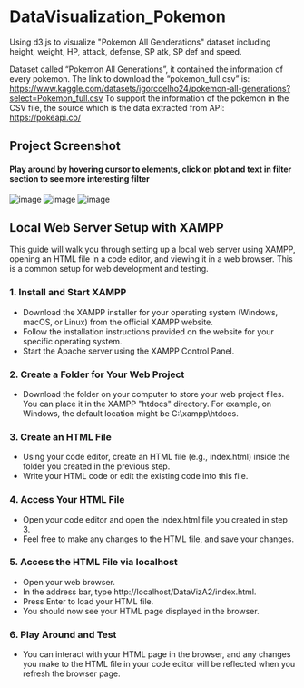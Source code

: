 # DataVisualization_Pokemon
Using d3.js to visualize "Pokemon All Genderations" dataset including height, weight, HP, attack, defense, SP atk, SP def and speed.

Dataset called “Pokemon All Generations”, it contained the information of every pokemon. 
The link to download the “pokemon_full.csv” is: https://www.kaggle.com/datasets/igorcoelho24/pokemon-all-generations?select=Pokemon_full.csv 
To support the information of the pokemon in the CSV file, the source which is the data extracted from API: https://pokeapi.co/ 

## Project Screenshot
#### Play around by hovering cursor to elements, click on plot and text in filter section to see more interesting filter
![image](https://github.com/EdmundCye/DataVisualization_Pokemon/assets/111274518/7a699a0e-dc5f-4e7f-b104-22f843a8273c)
![image](https://github.com/EdmundCye/DataVisualization_Pokemon/assets/111274518/44110cfa-9d87-462b-8488-3ae5203ab9f7)
![image](https://github.com/EdmundCye/DataVisualization_Pokemon/assets/111274518/6dc0d27e-8efb-497e-bc34-5827e723cf05)


## Local Web Server Setup with XAMPP
This guide will walk you through setting up a local web server using XAMPP, opening an HTML file in a code editor, and viewing it in a web browser. This is a common setup for web development and testing.
### 1. Install and Start XAMPP
- Download the XAMPP installer for your operating system (Windows, macOS, or Linux) from the official XAMPP website.
- Follow the installation instructions provided on the website for your specific operating system.
- Start the Apache server using the XAMPP Control Panel.
### 2. Create a Folder for Your Web Project
- Download the folder on your computer to store your web project files. You can place it in the XAMPP "htdocs" directory. For example, on Windows, the default location might be C:\xampp\htdocs.
### 3. Create an HTML File
- Using your code editor, create an HTML file (e.g., index.html) inside the folder you created in the previous step.
- Write your HTML code or edit the existing code into this file.
### 4. Access Your HTML File
- Open your code editor and open the index.html file you created in step 3.
- Feel free to make any changes to the HTML file, and save your changes.
### 5. Access the HTML File via localhost
- Open your web browser.
- In the address bar, type http://localhost/DataVizA2/index.html.
- Press Enter to load your HTML file.
- You should now see your HTML page displayed in the browser.
### 6. Play Around and Test
- You can interact with your HTML page in the browser, and any changes you make to the HTML file in your code editor will be reflected when you refresh the browser page.
